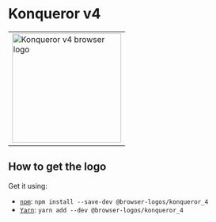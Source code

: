 Konqueror v4
============

<!-- markdownlint-disable line-length no-inline-html -->
<table>
    <tr height=230>
        <td>
            <a href="https://github.com/alrra/browser-logos/tree/896ab303b43decd25c518ea5dc0081e6974d344a/src/archive/konqueror_4">
                <img width=220 src="https://raw.githubusercontent.com/alrra/browser-logos/896ab303b43decd25c518ea5dc0081e6974d344a/src/archive/konqueror_4/konqueror_4.svg?sanitize=true" alt="Konqueror v4 browser logo">
            </a>
        </td>
    </tr>
</table>
<!-- markdownlint-enable line-length no-inline-html -->

How to get the logo
-------------------

Get it using:

* [`npm`][npm]: `npm install --save-dev @browser-logos/konqueror_4`
* [`Yarn`][yarn]: `yarn add --dev @browser-logos/konqueror_4`

<!-- Link labels: -->

[npm]: https://www.npmjs.com/
[yarn]: https://yarnpkg.com/
